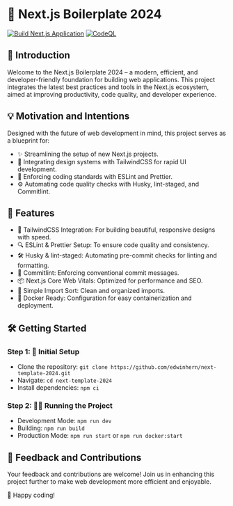 # 🚀 Next.js Boilerplate 2024

[![Build Next.js Application](https://github.com/edwinhern/next-template-2024/actions/workflows/build.yml/badge.svg?branch=main)](https://github.com/edwinhern/next-template-2024/actions/workflows/build.yml)
[![CodeQL](https://github.com/edwinhern/next-template-2024/actions/workflows/github-code-scanning/codeql/badge.svg?branch=main)](https://github.com/edwinhern/next-template-2024/actions/workflows/github-code-scanning/codeql)

## 🌟 Introduction

Welcome to the Next.js Boilerplate 2024 – a modern, efficient, and developer-friendly foundation for building web applications. This project integrates the latest best practices and tools in the Next.js ecosystem, aimed at improving productivity, code quality, and developer experience.

## 💡 Motivation and Intentions

Designed with the future of web development in mind, this project serves as a blueprint for:

- ✨ Streamlining the setup of new Next.js projects.
- 🎨 Integrating design systems with TailwindCSS for rapid UI development.
- 📏 Enforcing coding standards with ESLint and Prettier.
- ⚙️ Automating code quality checks with Husky, lint-staged, and Commitlint.

## 🚀 Features

- 🌈 TailwindCSS Integration: For building beautiful, responsive designs with speed.
- 🔍 ESLint & Prettier Setup: To ensure code quality and consistency.
- 🛠️ Husky & lint-staged: Automating pre-commit checks for linting and formatting.
- 📝 Commitlint: Enforcing conventional commit messages.
- 📦 Next.js Core Web Vitals: Optimized for performance and SEO.
- 🔄 Simple Import Sort: Clean and organized imports.
- 🐳 Docker Ready: Configuration for easy containerization and deployment.

## 🛠️ Getting Started

### Step 1: 🚀 Initial Setup

- Clone the repository: `git clone https://github.com/edwinhern/next-template-2024.git`
- Navigate: `cd next-template-2024`
- Install dependencies: `npm ci`

### Step 2: 🏃‍♂️ Running the Project

- Development Mode: `npm run dev`
- Building: `npm run build`
- Production Mode: `npm run start` or `npm run docker:start`

## 🤝 Feedback and Contributions

Your feedback and contributions are welcome! Join us in enhancing this project further to make web development more efficient and enjoyable.

🎉 Happy coding!
